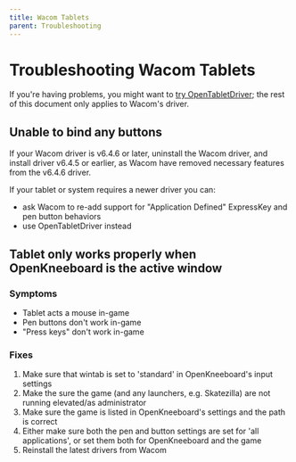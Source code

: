 ```yaml
---
title: Wacom Tablets
parent: Troubleshooting
---
```


# Troubleshooting Wacom Tablets

If you're having problems, you might want to [try OpenTabletDriver](https://go.openkneeboard.com/otd-ipc); the rest of this document only applies to Wacom's driver.

## Unable to bind any buttons

If your Wacom driver is v6.4.6 or later, uninstall the Wacom driver, and install driver v6.4.5 or earlier, as Wacom have removed necessary features from the v6.4.6 driver.

If your tablet or system requires a newer driver you can:

- ask Wacom to re-add support for "Application Defined" ExpressKey and pen button behaviors
- use OpenTabletDriver instead

## Tablet only works properly when OpenKneeboard is the active window

### Symptoms

- Tablet acts a mouse in-game
- Pen buttons don't work in-game
- "Press keys" don't work in-game

### Fixes

1. Make sure that wintab is set to 'standard' in OpenKneeboard's input settings
2. Make the sure the game (and any launchers, e.g. Skatezilla) are not running elevated/as administrator
3. Make sure the game is listed in OpenKneeboard's settings and the path is correct
4. Either make sure both the pen and button settings are set for 'all applications', or set them both for OpenKneeboard and the game
5. Reinstall the latest drivers from Wacom
